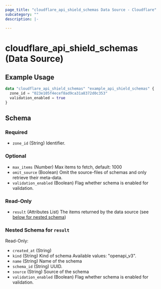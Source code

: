 ```yaml
---
page_title: "cloudflare_api_shield_schemas Data Source - Cloudflare"
subcategory: ""
description: |-
  
---
```


# cloudflare_api_shield_schemas (Data Source)



## Example Usage

```terraform
data "cloudflare_api_shield_schemas" "example_api_shield_schemas" {
  zone_id = "023e105f4ecef8ad9ca31a8372d0c353"
  validation_enabled = true
}
```

<!-- schema generated by tfplugindocs -->
## Schema

### Required

- `zone_id` (String) Identifier.

### Optional

- `max_items` (Number) Max items to fetch, default: 1000
- `omit_source` (Boolean) Omit the source-files of schemas and only retrieve their meta-data.
- `validation_enabled` (Boolean) Flag whether schema is enabled for validation.

### Read-Only

- `result` (Attributes List) The items returned by the data source (see [below for nested schema](#nestedatt--result))

<a id="nestedatt--result"></a>
### Nested Schema for `result`

Read-Only:

- `created_at` (String)
- `kind` (String) Kind of schema
Available values: "openapi_v3".
- `name` (String) Name of the schema
- `schema_id` (String) UUID.
- `source` (String) Source of the schema
- `validation_enabled` (Boolean) Flag whether schema is enabled for validation.


